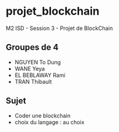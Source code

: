 # projet_blockchain

M2 ISD - Session 3 - Projet de BlockChain

## Groupes de 4

- NGUYEN To Dung
- WANE Yeya
- EL BEBLAWAY Rami
- TRAN Thibault 

## Sujet

- Coder une blockchain 
- choix du langage : au choix

